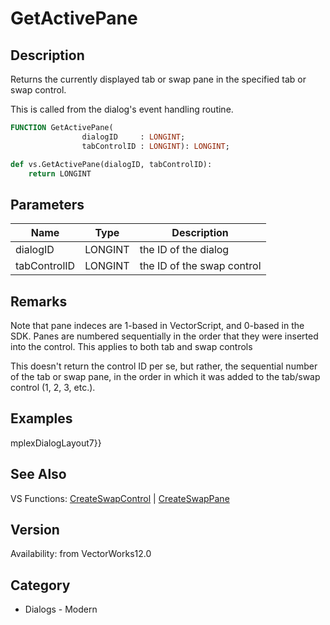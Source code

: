 # GetActivePane

## Description
Returns the currently displayed tab or swap pane in the specified tab or swap control.

This is called from the dialog's event handling routine.

```pascal
FUNCTION GetActivePane(
				dialogID     : LONGINT;
				tabControlID : LONGINT): LONGINT;
```

```python
def vs.GetActivePane(dialogID, tabControlID):
    return LONGINT
```

## Parameters
|Name|Type|Description|
|---|---|---|
|dialogID|LONGINT|the ID of the dialog|
|tabControlID|LONGINT|the ID of the swap control|

## Remarks
Note that pane indeces are 1-based in VectorScript, and 0-based in the SDK.  Panes are numbered sequentially in the order that they were inserted into the control.  This applies to both tab and swap controls

This doesn't return the control ID per se, but rather, the sequential number of the tab or swap pane, in the order in which it was added to the tab/swap control (1, 2, 3, etc.).

## Examples
mplexDialogLayout7}}

## See Also
VS Functions:
[CreateSwapControl](CreateSwapControl.md) 
| [CreateSwapPane](CreateSwapPane.md)

## Version
Availability: from VectorWorks12.0

## Category
* Dialogs - Modern

